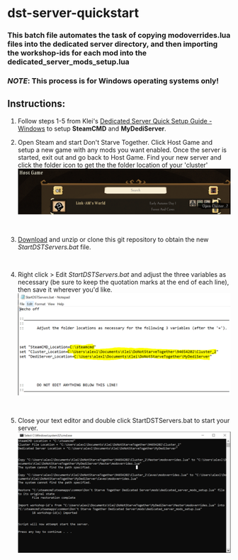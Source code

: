 # dst-server-quickstart

### This batch file automates the task of copying modoverrides.lua files into the dedicated server directory, and then importing the workshop-ids for each mod into the dedicated_server_mods_setup.lua

### *NOTE*: This process is for Windows operating systems only!

## Instructions:
1. Follow steps 1-5 from Klei's [Dedicated Server Quick Setup Guide - Windows](https://forums.kleientertainment.com/forums/topic/64212-dedicated-server-quick-setup-guide-windows/) to setup **SteamCMD** and **MyDediServer**.

2. Open Steam and start Don't Starve Together.  Click Host Game and setup a new game with any mods you want enabled.  Once the server is started, exit out and go back to Host Game.  Find your new server and click the folder icon to get the the folder location of your 'cluster'
![Open Steam and go to Host Game](https://github.com/Link-AM/dst-server-quickstart/blob/main/.img/hostgame.PNG)
<br/>

3. [Download](https://github.com/Link-AM/dst-server-quickstart/archive/refs/heads/main.zip) and unzip or clone this git repository to obtain the new *StartDSTServers.bat* file.
<br/>

4. Right click > Edit *StartDSTServers.bat* and adjust the three variables as necessary (be sure to keep the quotation marks at the end of each line), then save it wherever you'd like.
![Yes thats my Steam ID. Add me!](https://github.com/Link-AM/dst-server-quickstart/blob/main/.img/locations.PNG)
<br/>

5. Close your text editor and double click StartDSTServers.bat to start your server.
![Thats it!](https://github.com/Link-AM/dst-server-quickstart/blob/main/.img/script.PNG)
